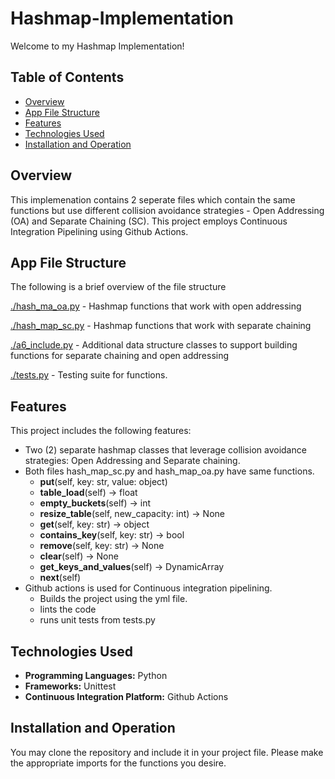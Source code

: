 # Hashmap-Implementation

Welcome to my Hashmap Implementation!

## Table of Contents
  - [Overview](#overview)
  - [App File Structure](#app-file-structure)
  - [Features](#features)
  - [Technologies Used](#technologies-used)
  - [Installation and Operation](#installation-and-operation)
## Overview

This implemenation contains 2 seperate files which contain the same functions but use different collision avoidance strategies - Open Addressing (OA) and Separate Chaining (SC). This project employs Continuous Integration Pipelining using Github Actions.

## App File Structure
The following is a brief overview of the file structure

[./hash_ma_oa.py](https://github.com/voyagerfan/Hashmap-Implementation/blob/main/hash_map_oa.py) - Hashmap functions that work with open addressing

[./hash_map_sc.py](https://github.com/voyagerfan/Hashmap-Implementation/blob/main/hash_map_sc.py) - Hashmap functions that work with separate chaining

[./a6_include.py](https://github.com/voyagerfan/Hashmap-Implementation/blob/main/a6_include.py) - Additional data structure classes to support building functions for separate chaining and open addressing

[./tests.py](https://github.com/voyagerfan/Hashmap-Implementation/blob/main/tests.py) - Testing suite for functions.

## Features

This project includes the following features:

* Two (2) separate hashmap classes that leverage collision avoidance strategies: Open Addressing and Separate chaining.
* Both files hash_map_sc.py and hash_map_oa.py have same functions.
  * **put**(self, key: str, value: object)
  * **table_load**(self) -> float
  * **empty_buckets**(self) -> int
  * **resize_table**(self, new_capacity: int) -> None
  * **get**(self, key: str) -> object
  * **contains_key**(self, key: str) -> bool
  * **remove**(self, key: str) -> None
  * **clear**(self) -> None
  * **get_keys_and_values**(self) -> DynamicArray
  * **__next__**(self)
* Github actions is used for Continuous integration pipelining.
  * Builds the project using the yml file.
  * lints the code
  * runs unit tests from tests.py


## Technologies Used

- **Programming Languages:** Python
- **Frameworks:** Unittest
- **Continuous Integration Platform:** Github Actions

## Installation and Operation

You may clone the repository and include it in your project file. Please make the appropriate imports for the functions you desire.

